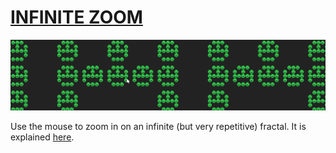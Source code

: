 # [INFINITE ZOOM](https://joachimford.uk/content/infinite_zoom.html)

![](https://github.com/Hope41/infinite-zoom/blob/main/image.png?raw=true)


Use the mouse to zoom in on an infinite (but very repetitive) fractal.
It is explained [here](https://joachimford.uk/content/infinite_zoom.html).
